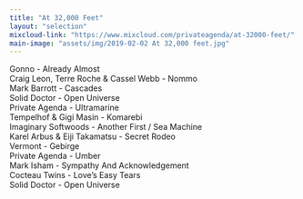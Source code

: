 ```yaml
---
title: "At 32,000 Feet"
layout: "selection"
mixcloud-link: "https://www.mixcloud.com/privateagenda/at-32000-feet/"
main-image: "assets/img/2019-02-02 At 32,000 feet.jpg"
---
```

Gonno - Already Almost  
Craig Leon, Terre Roche & Cassel Webb - Nommo  
Mark Barrott - Cascades  
Solid Doctor - Open Universe  
Private Agenda - Ultramarine  
Tempelhof & Gigi Masin - Komarebi  
Imaginary Softwoods - Another First / Sea Machine  
Karel Arbus & Eiji Takamatsu - Secret Rodeo  
Vermont - Gebirge  
Private Agenda - Umber  
Mark Isham - Sympathy And Acknowledgement  
Cocteau Twins - Love’s Easy Tears  
Solid Doctor - Open Universe  
